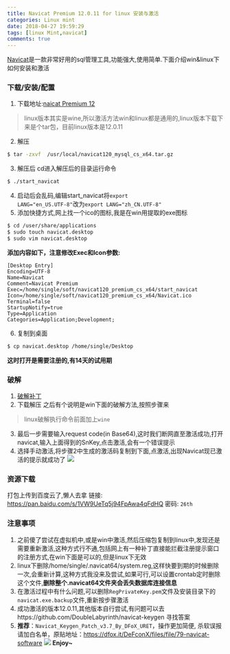 ```yaml
---
title: Navicat Premium 12.0.11 for linux 安装与激活
categories: Linux mint
date: 2018-04-27 19:59:29
tags: [linux Mint,navicat]
comments: true
---
```

[Navicat](http://www.navicat.com.cn)是一款非常好用的sql管理工具,功能强大,使用简单.下面介绍win&linux下如何安装和激活

### 下载/安装/配置

1. 下载地址:[naicat Premium 12](http://www.navicat.com.cn/download/navicat-premium)
> linux版本其实是wine,所以激活方法win和linux都是通用的,linux版本下载下来是个tar包，目前linux版本是12.0.11
2. 解压
``` bash
$ tar -zxvf  /usr/local/navicat120_mysql_cs_x64.tar.gz
```
3. 解压后  cd进入解压后的目录运行命令
``` bash
$ ./start_navicat
```
4. 启动后会乱码,编辑start_navicat将<code>export LANG="en_US.UTF-8"</code>改为<code>export LANG="zh_CN.UTF-8"</code>
5. 添加快捷方式,网上找一个ico的图标,我是在win用提取的exe图标
``` bash
$ cd /user/share/applications
$ sudo touch navicat.desktop
$ sudo vim navicat.desktop
```
 **添加内容如下，注意修改Exec和Icon参数:**
```
[Desktop Entry]
Encoding=UTF-8
Name=Navicat
Comment=Navicat Premium
Exec=/home/single/soft/navicat120_premium_cs_x64/start_navicat
Icon=/home/single/soft/navicat120_premium_cs_x64/Navicat.ico
Terminal=false
StartupNotify=true
Type=Application
Categories=Application;Development;
```

6. 复制到桌面
```bash
$ cp navicat.desktop /home/single/Desktop
```
**这时打开是需要注册的,有14天的试用期**
 
 <!-- more -->
 
### 破解

1. [破解补丁](https://github.com/DoubleLabyrinth/navicat-keygen/releases)
2. 下载解压 之后有个说明是win下面的破解方法,按照步骤来
> linux破解执行命令前面加上<code>wine</code>
3. 最后一步需要输入request code(in Base64),这时我们断网直至激活成功,打开navicat,输入上面得到的SnKey,点击激活,会有一个错误提示
4. 选择手动激活,将步骤2中生成的激活码复制到下面,点激活,出现Navicat现已激活的提示就成功了
![](https://ws1.sinaimg.cn/large/6b162853ly1fqrg60cx3nj20fi0ctdgp.jpg)

### 资源下载

打包上传到百度云了,懒人去拿
链接: https://pan.baidu.com/s/1VW9UeTq5j94FpAwa4qFdHQ 密码: <code>26th</code>

### 注意事项

1. 之前傻了尝试在虚拟机中,或是win中激活,然后压缩包复制到linux中,发现还是需要重新激活,这种方式行不通,包括网上有一种补丁直接能拦截注册提示窗口的注册方式,在win下面是可以的,但是linux下无效
2. linux下删除/home/single/.navicat64/system.reg,这样快要到期的时候删除一次,会重新计算,这种方式我没来及尝试,如果可行,可以设置crontab定时删除这个文件,**删除整个.navicat64文件夹会丢失数据库连接信息**
3. 在激活过程中有什么问题,可以删除<code>RegPrivateKey.pem</code>文件及安装目录下的<code>navicat.exe.backup</code>文件,重新按步骤激活
4. 成功激活的版本12.0.11,其他版本自行尝试,有问题可以去https://github.com/DoubleLabyrinth/navicat-keygen  寻找答案
5. **推荐**：<code>Navicat_Keygen_Patch_v3.7_By_DFoX_URET</code>，操作更加简便, 杀软误报请加白名单，原贴地址：https://dfox.it/DeFconX/files/file/79-navicat-software
![](https://ws1.sinaimg.cn/large/6b162853ly1fs0lkgbxdej20fw0fp0ub.jpg)
**Enjoy~**
